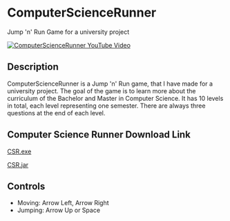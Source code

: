 # ComputerScienceRunner
Jump 'n' Run Game for a university project

[![ComputerScienceRunner YouTube Video](https://img.youtube.com/vi/IOJtB0WhDps/0.jpg)](https://www.youtube.com/watch?v=IOJtB0WhDps)

## Description
ComputerScienceRunner is a Jump 'n' Run game, that I have made for a university project.
The goal of the game is to learn more about the curriculum of the Bachelor and Master in Computer Science.
It has 10 levels in total, each level representing one semester. There are always three questions at the end of each level.

## Computer Science Runner Download Link
[CSR.exe](http://www.iklil.at/computersciencerunner/CSR.exe)

[CSR.jar](http://www.iklil.at/computersciencerunner/CSR.jar)

## Controls
- Moving: Arrow Left, Arrow Right
- Jumping: Arrow Up or Space
